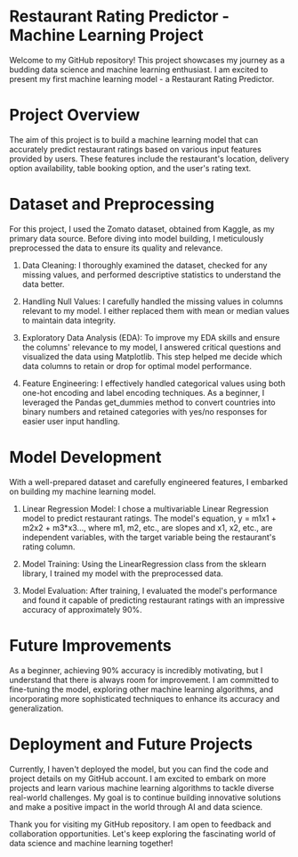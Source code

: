 # Restaurant Rating Predictor - Machine Learning Project
Welcome to my GitHub repository! This project showcases my journey as a budding data science and machine learning enthusiast. I am excited to present my first machine learning model - a Restaurant Rating Predictor.

# Project Overview

The aim of this project is to build a machine learning model that can accurately predict restaurant ratings based on various input features provided by users. These features include the restaurant's location, delivery option availability, table booking option, and the user's rating text.

# Dataset and Preprocessing

For this project, I used the Zomato dataset, obtained from Kaggle, as my primary data source. Before diving into model building, I meticulously preprocessed the data to ensure its quality and relevance.

1. Data Cleaning: I thoroughly examined the dataset, checked for any missing values, and performed descriptive statistics to understand the data better.

2. Handling Null Values: I carefully handled the missing values in columns relevant to my model. I either replaced them with mean or median values to maintain data integrity.

3. Exploratory Data Analysis (EDA): To improve my EDA skills and ensure the columns' relevance to my model, I answered critical questions and visualized the data using Matplotlib. This step helped me decide which data columns to retain or drop for optimal model performance.

4. Feature Engineering: I effectively handled categorical values using both one-hot encoding and label encoding techniques. As a beginner, I leveraged the Pandas get_dummies method to convert countries into binary numbers and retained categories with yes/no responses for easier user input handling.

# Model Development
With a well-prepared dataset and carefully engineered features, I embarked on building my machine learning model.

1. Linear Regression Model: I chose a multivariable Linear Regression model to predict restaurant ratings. The model's equation, y = m1x1 + m2x2 + m3*x3..., where m1, m2, etc., are slopes and x1, x2, etc., are independent variables, with the target variable being the restaurant's rating column.

2. Model Training: Using the LinearRegression class from the sklearn library, I trained my model with the preprocessed data.

3. Model Evaluation: After training, I evaluated the model's performance and found it capable of predicting restaurant ratings with an impressive accuracy of approximately 90%.

# Future Improvements

As a beginner, achieving 90% accuracy is incredibly motivating, but I understand that there is always room for improvement. I am committed to fine-tuning the model, exploring other machine learning algorithms, and incorporating more sophisticated techniques to enhance its accuracy and generalization.

# Deployment and Future Projects

Currently, I haven't deployed the model, but you can find the code and project details on my GitHub account. I am excited to embark on more projects and learn various machine learning algorithms to tackle diverse real-world challenges. My goal is to continue building innovative solutions and make a positive impact in the world through AI and data science.

Thank you for visiting my GitHub repository. I am open to feedback and collaboration opportunities. Let's keep exploring the fascinating world of data science and machine learning together!
